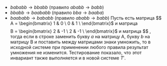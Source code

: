 - $bababb \rightarrow bbabb$ (правило $ababb \rightarrow babb$)
- $bbabb \rightarrow baababb$ (правило $bba \rightarrow baaba$)
- $baababb \rightarrow bababb$ (правило $ababb \rightarrow babb$)
Пусть есть матрица 
   $$ 
   A = \begin{bmatrix} 
     1 & 0 \\
     0 & 1 \\
   \end{bmatrix}$
   и матрица
   $$
   $$ 
   B = \begin{bmatrix} 
     2 & -1 \\
     2 & -1 \\
   \end{bmatrix}$
   и матрица
   $$
   , тогда если в строке заменить букву $a$ на матрицу A, 
   букву $b$ на матрицу B и поставить между матрицами знаки умножить, то в исходной системе 
   при применении любого правила результат умножения не изменится. Тестирование показало, что этот инвариант также выполняется и в новой системе $T'$.
